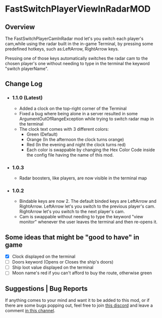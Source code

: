 # FastSwitchPlayerViewInRadarMOD

## Overview
The FastSwitchPlayerCamInRadar mod let's you switch each player's cam,while using the radar built in the in-game Terminal, by pressing some predefined hotkeys, such as:LeftArrow, RightArrow keys.

Pressing one of those keys automatically switches the radar cam to the chosen player's one without needing to type in the terminal the keyword "switch playerName".

## Change Log

*  ### 1.1.0 (Latest)
    - Added a clock on the top-right corner of the Terminal
    - Fixed a bug where being alone in a server resulted in some ArgumentOutOfRangeException while trying to switch radar map in the terminal
    - The clock text comes with 3 different colors:
      - Green (Default)
      - Orange (In the afternoon the clock turns orange)
      - Red (In the evening and night the clock turns red)
      -  Each color is swappable by changing the Hex Color Code inside the config file having the name of this mod.

* ### 1.0.3
  - Radar boosters, like players, are now visible in the terminal map
    
* ### 1.0.2

  - Bindable keys are now 2. The default binded keys are LeftArrow and RightArrow. LeftArrow let's you switch to the previous player's cam. RightArrow let's you switch to the next player's cam.
  - Cam is swappable without needing to type the keyword "view monitor" whenever the user leaves the terminal and then re-opens it.
 
## Some ideas that might be "good to have" in game
- [x] Clock displayed on the terminal
- [ ] Doors keyword (Opens or Closes the ship's doors)
- [ ] Ship loot value displayed on the terminal
- [ ] Moon name's red if you can't afford to buy the route, otherwise green

## Suggestions | Bug Reports

If anything comes to your mind and want it to be added to this mod, or if there are some bugs popping out, feel free to join [this discord](https://discord.gg/Zhp4jB9u) and leave a comment [in this channel](https://discord.com/channels/1168655651455639582/1181265352911503430).


